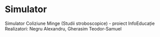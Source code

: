 # Simulator
Simulator Coliziune Minge (Studii stroboscopice) - proiect InfoEducație
Realizatori:
  Negru Alexandru,
  Gherasim Teodor-Samuel
